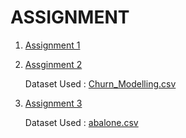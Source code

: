 # ASSIGNMENT

1. [Assignment 1](https://github.com/IBM-EPBL/IBM-Project-38740-1660385095/blob/main/Assignment_1_S_PRIYADHARSHINI.ipynb)
2. [Assginment 2](https://github.com/IBM-EPBL/IBM-Project-38740-1660385095/blob/main/ASSIGNMENTS/Team%20Member3-S_PRIYADHARSHINI/ASSIGNMENT2_S_PRIYADHARSHINI.ipynb)
    
    Dataset Used : [Churn_Modelling.csv](https://github.com/IBM-EPBL/IBM-Project-38740-1660385095/blob/main/ASSIGNMENTS/Team%20Member3-S_PRIYADHARSHINI/Churn_Modelling.csv)
3. [Assignment 3](https://github.com/IBM-EPBL/IBM-Project-38740-1660385095/blob/main/ASSIGNMENTS/Team%20Member3-S_PRIYADHARSHINI/ASSIGNMENT3_S_PRIYADHARSHINI.ipynb)

     Dataset Used : [abalone.csv](https://github.com/IBM-EPBL/IBM-Project-38740-1660385095/blob/main/ASSIGNMENTS/Team%20Member3-S_PRIYADHARSHINI/abalone.csv)
